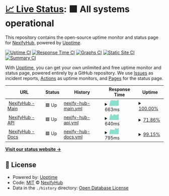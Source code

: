 # [📈 Live Status](https://status.nexifyhub.com): <!--live status--> **🟩 All systems operational**

This repository contains the open-source uptime monitor and status page for [NexifyHub](https://nexifyhub.com), powered by [Upptime](https://github.com/upptime/upptime).

[![Uptime CI](https://github.com/NexifyHub/Status/workflows/Uptime%20CI/badge.svg)](https://github.com/NexifyHub/Status/actions?query=workflow%3A%22Uptime+CI%22)
[![Response Time CI](https://github.com/NexifyHub/Status/workflows/Response%20Time%20CI/badge.svg)](https://github.com/NexifyHub/Status/actions?query=workflow%3A%22Response+Time+CI%22)
[![Graphs CI](https://github.com/NexifyHub/Status/workflows/Graphs%20CI/badge.svg)](https://github.com/NexifyHub/Status/actions?query=workflow%3A%22Graphs+CI%22)
[![Static Site CI](https://github.com/NexifyHub/Status/workflows/Static%20Site%20CI/badge.svg)](https://github.com/NexifyHub/Status/actions?query=workflow%3A%22Static+Site+CI%22)
[![Summary CI](https://github.com/NexifyHub/Status/workflows/Summary%20CI/badge.svg)](https://github.com/NexifyHub/Status/actions?query=workflow%3A%22Summary+CI%22)

With [Upptime](https://upptime.js.org), you can get your own unlimited and free uptime monitor and status page, powered entirely by a GitHub repository. We use [Issues](https://github.com/NexifyHub/Status/issues) as incident reports, [Actions](https://github.com/NexifyHub/Status/actions) as uptime monitors, and [Pages](https://status.nexifyhub.com) for the status page.

<!--start: status pages-->
<!-- This summary is generated by Upptime (https://github.com/upptime/upptime) -->
<!-- Do not edit this manually, your changes will be overwritten -->
<!-- prettier-ignore -->
| URL | Status | History | Response Time | Uptime |
| --- | ------ | ------- | ------------- | ------ |
| <img alt="" src="https://icons.duckduckgo.com/ip3/nexifyhub.com.ico" height="13"> [NexifyHub - Main](https://nexifyhub.com) | 🟩 Up | [nexify-hub-main.yml](https://github.com/NexifyHub/Status/commits/HEAD/history/nexify-hub-main.yml) | <details><summary><img alt="Response time graph" src="./graphs/nexify-hub-main/response-time-week.png" height="20"> 663ms</summary><br><a href="https://status.nexifyhub.com/history/nexify-hub-main"><img alt="Response time 618" src="https://img.shields.io/endpoint?url=https%3A%2F%2Fraw.githubusercontent.com%2FNexifyHub%2FStatus%2FHEAD%2Fapi%2Fnexify-hub-main%2Fresponse-time.json"></a><br><a href="https://status.nexifyhub.com/history/nexify-hub-main"><img alt="24-hour response time 652" src="https://img.shields.io/endpoint?url=https%3A%2F%2Fraw.githubusercontent.com%2FNexifyHub%2FStatus%2FHEAD%2Fapi%2Fnexify-hub-main%2Fresponse-time-day.json"></a><br><a href="https://status.nexifyhub.com/history/nexify-hub-main"><img alt="7-day response time 663" src="https://img.shields.io/endpoint?url=https%3A%2F%2Fraw.githubusercontent.com%2FNexifyHub%2FStatus%2FHEAD%2Fapi%2Fnexify-hub-main%2Fresponse-time-week.json"></a><br><a href="https://status.nexifyhub.com/history/nexify-hub-main"><img alt="30-day response time 618" src="https://img.shields.io/endpoint?url=https%3A%2F%2Fraw.githubusercontent.com%2FNexifyHub%2FStatus%2FHEAD%2Fapi%2Fnexify-hub-main%2Fresponse-time-month.json"></a><br><a href="https://status.nexifyhub.com/history/nexify-hub-main"><img alt="1-year response time 618" src="https://img.shields.io/endpoint?url=https%3A%2F%2Fraw.githubusercontent.com%2FNexifyHub%2FStatus%2FHEAD%2Fapi%2Fnexify-hub-main%2Fresponse-time-year.json"></a></details> | <details><summary><a href="https://status.nexifyhub.com/history/nexify-hub-main">100.00%</a></summary><a href="https://status.nexifyhub.com/history/nexify-hub-main"><img alt="All-time uptime 100.00%" src="https://img.shields.io/endpoint?url=https%3A%2F%2Fraw.githubusercontent.com%2FNexifyHub%2FStatus%2FHEAD%2Fapi%2Fnexify-hub-main%2Fuptime.json"></a><br><a href="https://status.nexifyhub.com/history/nexify-hub-main"><img alt="24-hour uptime 100.00%" src="https://img.shields.io/endpoint?url=https%3A%2F%2Fraw.githubusercontent.com%2FNexifyHub%2FStatus%2FHEAD%2Fapi%2Fnexify-hub-main%2Fuptime-day.json"></a><br><a href="https://status.nexifyhub.com/history/nexify-hub-main"><img alt="7-day uptime 100.00%" src="https://img.shields.io/endpoint?url=https%3A%2F%2Fraw.githubusercontent.com%2FNexifyHub%2FStatus%2FHEAD%2Fapi%2Fnexify-hub-main%2Fuptime-week.json"></a><br><a href="https://status.nexifyhub.com/history/nexify-hub-main"><img alt="30-day uptime 100.00%" src="https://img.shields.io/endpoint?url=https%3A%2F%2Fraw.githubusercontent.com%2FNexifyHub%2FStatus%2FHEAD%2Fapi%2Fnexify-hub-main%2Fuptime-month.json"></a><br><a href="https://status.nexifyhub.com/history/nexify-hub-main"><img alt="1-year uptime 100.00%" src="https://img.shields.io/endpoint?url=https%3A%2F%2Fraw.githubusercontent.com%2FNexifyHub%2FStatus%2FHEAD%2Fapi%2Fnexify-hub-main%2Fuptime-year.json"></a></details>
| <img alt="" src="https://icons.duckduckgo.com/ip3/api.nexifyhub.com.ico" height="13"> [NexifyHub - API](https://api.nexifyhub.com) | 🟩 Up | [nexify-hub-api.yml](https://github.com/NexifyHub/Status/commits/HEAD/history/nexify-hub-api.yml) | <details><summary><img alt="Response time graph" src="./graphs/nexify-hub-api/response-time-week.png" height="20"> 640ms</summary><br><a href="https://status.nexifyhub.com/history/nexify-hub-api"><img alt="Response time 632" src="https://img.shields.io/endpoint?url=https%3A%2F%2Fraw.githubusercontent.com%2FNexifyHub%2FStatus%2FHEAD%2Fapi%2Fnexify-hub-api%2Fresponse-time.json"></a><br><a href="https://status.nexifyhub.com/history/nexify-hub-api"><img alt="24-hour response time 663" src="https://img.shields.io/endpoint?url=https%3A%2F%2Fraw.githubusercontent.com%2FNexifyHub%2FStatus%2FHEAD%2Fapi%2Fnexify-hub-api%2Fresponse-time-day.json"></a><br><a href="https://status.nexifyhub.com/history/nexify-hub-api"><img alt="7-day response time 640" src="https://img.shields.io/endpoint?url=https%3A%2F%2Fraw.githubusercontent.com%2FNexifyHub%2FStatus%2FHEAD%2Fapi%2Fnexify-hub-api%2Fresponse-time-week.json"></a><br><a href="https://status.nexifyhub.com/history/nexify-hub-api"><img alt="30-day response time 632" src="https://img.shields.io/endpoint?url=https%3A%2F%2Fraw.githubusercontent.com%2FNexifyHub%2FStatus%2FHEAD%2Fapi%2Fnexify-hub-api%2Fresponse-time-month.json"></a><br><a href="https://status.nexifyhub.com/history/nexify-hub-api"><img alt="1-year response time 632" src="https://img.shields.io/endpoint?url=https%3A%2F%2Fraw.githubusercontent.com%2FNexifyHub%2FStatus%2FHEAD%2Fapi%2Fnexify-hub-api%2Fresponse-time-year.json"></a></details> | <details><summary><a href="https://status.nexifyhub.com/history/nexify-hub-api">71.86%</a></summary><a href="https://status.nexifyhub.com/history/nexify-hub-api"><img alt="All-time uptime 86.42%" src="https://img.shields.io/endpoint?url=https%3A%2F%2Fraw.githubusercontent.com%2FNexifyHub%2FStatus%2FHEAD%2Fapi%2Fnexify-hub-api%2Fuptime.json"></a><br><a href="https://status.nexifyhub.com/history/nexify-hub-api"><img alt="24-hour uptime 100.00%" src="https://img.shields.io/endpoint?url=https%3A%2F%2Fraw.githubusercontent.com%2FNexifyHub%2FStatus%2FHEAD%2Fapi%2Fnexify-hub-api%2Fuptime-day.json"></a><br><a href="https://status.nexifyhub.com/history/nexify-hub-api"><img alt="7-day uptime 71.86%" src="https://img.shields.io/endpoint?url=https%3A%2F%2Fraw.githubusercontent.com%2FNexifyHub%2FStatus%2FHEAD%2Fapi%2Fnexify-hub-api%2Fuptime-week.json"></a><br><a href="https://status.nexifyhub.com/history/nexify-hub-api"><img alt="30-day uptime 86.42%" src="https://img.shields.io/endpoint?url=https%3A%2F%2Fraw.githubusercontent.com%2FNexifyHub%2FStatus%2FHEAD%2Fapi%2Fnexify-hub-api%2Fuptime-month.json"></a><br><a href="https://status.nexifyhub.com/history/nexify-hub-api"><img alt="1-year uptime 86.42%" src="https://img.shields.io/endpoint?url=https%3A%2F%2Fraw.githubusercontent.com%2FNexifyHub%2FStatus%2FHEAD%2Fapi%2Fnexify-hub-api%2Fuptime-year.json"></a></details>
| <img alt="" src="https://icons.duckduckgo.com/ip3/docs.nexifyhub.com.ico" height="13"> [NexifyHub - Docs](https://docs.nexifyhub.com) | 🟩 Up | [nexify-hub-docs.yml](https://github.com/NexifyHub/Status/commits/HEAD/history/nexify-hub-docs.yml) | <details><summary><img alt="Response time graph" src="./graphs/nexify-hub-docs/response-time-week.png" height="20"> 795ms</summary><br><a href="https://status.nexifyhub.com/history/nexify-hub-docs"><img alt="Response time 724" src="https://img.shields.io/endpoint?url=https%3A%2F%2Fraw.githubusercontent.com%2FNexifyHub%2FStatus%2FHEAD%2Fapi%2Fnexify-hub-docs%2Fresponse-time.json"></a><br><a href="https://status.nexifyhub.com/history/nexify-hub-docs"><img alt="24-hour response time 827" src="https://img.shields.io/endpoint?url=https%3A%2F%2Fraw.githubusercontent.com%2FNexifyHub%2FStatus%2FHEAD%2Fapi%2Fnexify-hub-docs%2Fresponse-time-day.json"></a><br><a href="https://status.nexifyhub.com/history/nexify-hub-docs"><img alt="7-day response time 795" src="https://img.shields.io/endpoint?url=https%3A%2F%2Fraw.githubusercontent.com%2FNexifyHub%2FStatus%2FHEAD%2Fapi%2Fnexify-hub-docs%2Fresponse-time-week.json"></a><br><a href="https://status.nexifyhub.com/history/nexify-hub-docs"><img alt="30-day response time 724" src="https://img.shields.io/endpoint?url=https%3A%2F%2Fraw.githubusercontent.com%2FNexifyHub%2FStatus%2FHEAD%2Fapi%2Fnexify-hub-docs%2Fresponse-time-month.json"></a><br><a href="https://status.nexifyhub.com/history/nexify-hub-docs"><img alt="1-year response time 724" src="https://img.shields.io/endpoint?url=https%3A%2F%2Fraw.githubusercontent.com%2FNexifyHub%2FStatus%2FHEAD%2Fapi%2Fnexify-hub-docs%2Fresponse-time-year.json"></a></details> | <details><summary><a href="https://status.nexifyhub.com/history/nexify-hub-docs">99.15%</a></summary><a href="https://status.nexifyhub.com/history/nexify-hub-docs"><img alt="All-time uptime 99.59%" src="https://img.shields.io/endpoint?url=https%3A%2F%2Fraw.githubusercontent.com%2FNexifyHub%2FStatus%2FHEAD%2Fapi%2Fnexify-hub-docs%2Fuptime.json"></a><br><a href="https://status.nexifyhub.com/history/nexify-hub-docs"><img alt="24-hour uptime 100.00%" src="https://img.shields.io/endpoint?url=https%3A%2F%2Fraw.githubusercontent.com%2FNexifyHub%2FStatus%2FHEAD%2Fapi%2Fnexify-hub-docs%2Fuptime-day.json"></a><br><a href="https://status.nexifyhub.com/history/nexify-hub-docs"><img alt="7-day uptime 99.15%" src="https://img.shields.io/endpoint?url=https%3A%2F%2Fraw.githubusercontent.com%2FNexifyHub%2FStatus%2FHEAD%2Fapi%2Fnexify-hub-docs%2Fuptime-week.json"></a><br><a href="https://status.nexifyhub.com/history/nexify-hub-docs"><img alt="30-day uptime 99.59%" src="https://img.shields.io/endpoint?url=https%3A%2F%2Fraw.githubusercontent.com%2FNexifyHub%2FStatus%2FHEAD%2Fapi%2Fnexify-hub-docs%2Fuptime-month.json"></a><br><a href="https://status.nexifyhub.com/history/nexify-hub-docs"><img alt="1-year uptime 99.59%" src="https://img.shields.io/endpoint?url=https%3A%2F%2Fraw.githubusercontent.com%2FNexifyHub%2FStatus%2FHEAD%2Fapi%2Fnexify-hub-docs%2Fuptime-year.json"></a></details>

<!--end: status pages-->

[**Visit our status website →**](https://status.nexifyhub.com)

## 📄 License

- Powered by: [Upptime](https://github.com/upptime/upptime)
- Code: [MIT](./LICENSE) © [NexifyHub](https://nexifyhub.com)
- Data in the `./history` directory: [Open Database License](https://opendatacommons.org/licenses/odbl/1-0/)
